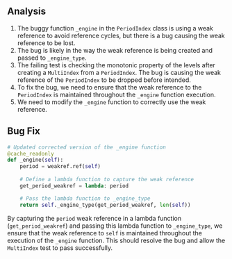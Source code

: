 ## Analysis
1. The buggy function `_engine` in the `PeriodIndex` class is using a weak reference to avoid reference cycles, but there is a bug causing the weak reference to be lost.
2. The bug is likely in the way the weak reference is being created and passed to `_engine_type`.
3. The failing test is checking the monotonic property of the levels after creating a `MultiIndex` from a `PeriodIndex`. The bug is causing the weak reference of the `PeriodIndex` to be dropped before intended.
4. To fix the bug, we need to ensure that the weak reference to the `PeriodIndex` is maintained throughout the `_engine` function execution.
5. We need to modify the `_engine` function to correctly use the weak reference.

## Bug Fix
```python
# Updated corrected version of the _engine function
@cache_readonly
def _engine(self):
    period = weakref.ref(self)
    
    # Define a lambda function to capture the weak reference
    get_period_weakref = lambda: period

    # Pass the lambda function to _engine_type
    return self._engine_type(get_period_weakref, len(self))
```

By capturing the `period` weak reference in a lambda function (`get_period_weakref`) and passing this lambda function to `_engine_type`, we ensure that the weak reference to `self` is maintained throughout the execution of the `_engine` function. This should resolve the bug and allow the `MultiIndex` test to pass successfully.